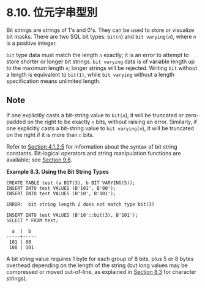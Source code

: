 # 8.10. 位元字串型別

Bit strings are strings of 1's and 0's. They can be used to store or visualize bit masks. There are two SQL bit types: `bit(`_`n`_\) and `bit varying(`_`n`_\), where _`n`_ is a positive integer.

`bit` type data must match the length _`n`_ exactly; it is an error to attempt to store shorter or longer bit strings. `bit varying` data is of variable length up to the maximum length _`n`_; longer strings will be rejected. Writing `bit` without a length is equivalent to `bit(1)`, while `bit varying` without a length specification means unlimited length.

## Note

If one explicitly casts a bit-string value to `bit(`_`n`_\), it will be truncated or zero-padded on the right to be exactly _`n`_ bits, without raising an error. Similarly, if one explicitly casts a bit-string value to `bit varying(`_`n`_\), it will be truncated on the right if it is more than _`n`_ bits.

Refer to [Section 4.1.2.5](https://www.postgresql.org/docs/12/sql-syntax-lexical.html#SQL-SYNTAX-BIT-STRINGS) for information about the syntax of bit string constants. Bit-logical operators and string manipulation functions are available; see [Section 9.6](https://www.postgresql.org/docs/12/functions-bitstring.html).

**Example 8.3. Using the Bit String Types**

```text
CREATE TABLE test (a BIT(3), b BIT VARYING(5));
INSERT INTO test VALUES (B'101', B'00');
INSERT INTO test VALUES (B'10', B'101');

ERROR:  bit string length 2 does not match type bit(3)

INSERT INTO test VALUES (B'10'::bit(3), B'101');
SELECT * FROM test;

  a  |  b
-----+-----
 101 | 00
 100 | 101
```

A bit string value requires 1 byte for each group of 8 bits, plus 5 or 8 bytes overhead depending on the length of the string \(but long values may be compressed or moved out-of-line, as explained in [Section 8.3](https://www.postgresql.org/docs/12/datatype-character.html) for character strings\).

